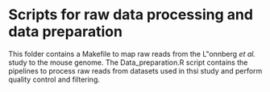 # Scripts for raw data processing and data preparation

This folder contains a Makefile to map raw reads from the L\"onnberg *et al.* study to the mouse genome. 
The Data_preparation.R script contains the pipelines to process raw reads from datasets used in thsi study and perform quality control and filtering. 

